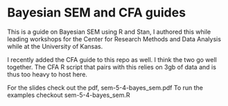 # Bayesian SEM and CFA guides

This is a guide on Bayesian SEM using R and Stan, I authored this while leading workshops for the Center for Research Methods and Data Analysis while at the University of Kansas.

I recently added the CFA guide to this repo as well. I think the two go well together. The CFA R script that pairs with this relies on 3gb of data and is thus too heavy to host here. 

For the slides check out the pdf, sem-5-4-bayes_sem.pdf
To run the examples checkout sem-5-4-bayes_sem.R
